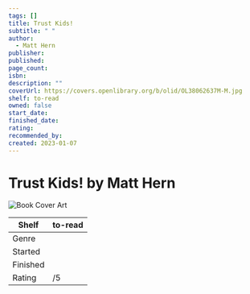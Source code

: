 ```yaml
---
tags: []
title: Trust Kids!
subtitle: " "
author:
  - Matt Hern
publisher: 
published: 
page_count: 
isbn: 
description: ""
coverUrl: https://covers.openlibrary.org/b/olid/OL38062637M-M.jpg
shelf: to-read
owned: false
start_date: 
finished_date: 
rating: 
recommended_by: 
created: 2023-01-07
---
```


# Trust Kids! by Matt Hern

![Book Cover Art](https://covers.openlibrary.org/b/olid/OL38062637M-M.jpg)

| Shelf | to-read |
| --- | --- |
| Genre |  |
| Started |  |
| Finished |  |
| Rating | /5 |


